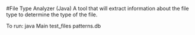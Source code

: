 #File Type Analyzer (Java)
A tool that will extract information about the file type to determine the type of the file.

To run:
java Main test_files patterns.db
